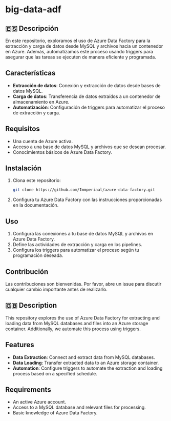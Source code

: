 # big-data-adf
## 🇪🇸 Descripción
En este repositorio, exploramos el uso de Azure Data Factory para la extracción y carga de datos desde MySQL y archivos hacia un contenedor en Azure. Además, automatizamos este proceso usando triggers para asegurar que las tareas se ejecuten de manera eficiente y programada.

## Características
- **Extracción de datos**: Conexión y extracción de datos desde bases de datos MySQL.
- **Carga de datos**: Transferencia de datos extraídos a un contenedor de almacenamiento en Azure.
- **Automatización**: Configuración de triggers para automatizar el proceso de extracción y carga.

## Requisitos
- Una cuenta de Azure activa.
- Acceso a una base de datos MySQL y archivos que se desean procesar.
- Conocimientos básicos de Azure Data Factory.

## Instalación

1. Clona este repositorio:
   ```bash
   git clone https://github.com/Immperiaal/azure-data-factory.git
2. Configura tu Azure Data Factory con las instrucciones proporcionadas en la documentación.

## Uso
1. Configura las conexiones a tu base de datos MySQL y archivos en Azure Data Factory.
2. Define las actividades de extracción y carga en los pipelines.
3. Configura los triggers para automatizar el proceso según tu programación deseada.

## Contribución
Las contribuciones son bienvenidas. Por favor, abre un issue para discutir cualquier cambio importante antes de realizarlo.

## 🇬🇧 Description
This repository explores the use of Azure Data Factory for extracting and loading data from MySQL databases and files into an Azure storage container. Additionally, we automate this process using triggers.

## Features

- **Data Extraction**: Connect and extract data from MySQL databases.
- **Data Loading**: Transfer extracted data to an Azure storage container.
- **Automation**: Configure triggers to automate the extraction and loading process based on a specified schedule.

## Requirements

- An active Azure account.
- Access to a MySQL database and relevant files for processing.
- Basic knowledge of Azure Data Factory.
